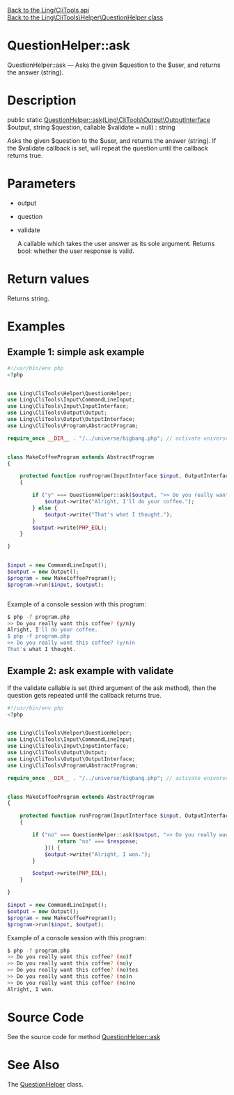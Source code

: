 [Back to the Ling/CliTools api](https://github.com/lingtalfi/CliTools/blob/master/doc/api/Ling/CliTools.md)<br>
[Back to the Ling\CliTools\Helper\QuestionHelper class](https://github.com/lingtalfi/CliTools/blob/master/doc/api/Ling/CliTools/Helper/QuestionHelper.md)


QuestionHelper::ask
================



QuestionHelper::ask — Asks the given $question to the $user, and returns the answer (string).




Description
================


public static [QuestionHelper::ask](https://github.com/lingtalfi/CliTools/blob/master/doc/api/Ling/CliTools/Helper/QuestionHelper/ask.md)([Ling\CliTools\Output\OutputInterface](https://github.com/lingtalfi/CliTools/blob/master/doc/api/Ling/CliTools/Output/OutputInterface.md) $output, string $question, callable $validate = null) : string




Asks the given $question to the $user, and returns the answer (string).
If the $validate callback is set, will repeat the question until the callback returns true.




Parameters
================


- output

    

- question

    

- validate

    A callable which takes the user answer as its sole argument.
Returns bool: whether the user response is valid.


Return values
================

Returns string.






Examples
================

Example 1: simple ask example
---------------------------



```php
#!/usr/bin/env php
<?php


use Ling\CliTools\Helper\QuestionHelper;
use Ling\CliTools\Input\CommandLineInput;
use Ling\CliTools\Input\InputInterface;
use Ling\CliTools\Output\Output;
use Ling\CliTools\Output\OutputInterface;
use Ling\CliTools\Program\AbstractProgram;

require_once __DIR__ . "/../universe/bigbang.php"; // activate universe


class MakeCoffeeProgram extends AbstractProgram
{

    protected function runProgram(InputInterface $input, OutputInterface $output)
    {

        if ("y" === QuestionHelper::ask($output, ">> Do you really want this coffee? (y/n)")) {
            $output->write("Alright, I'll do your coffee.");
        } else {
            $output->write("That's what I thought.");
        }
        $output->write(PHP_EOL);
    }

}


$input = new CommandLineInput();
$output = new Output();
$program = new MakeCoffeeProgram();
$program->run($input, $output);



```



Example of a console session with this program:


```bash
$ php -f program.php 
>> Do you really want this coffee? (y/n)y
Alright, I'll do your coffee.
$ php -f program.php 
>> Do you really want this coffee? (y/n)n
That's what I thought.

```

Example 2: ask example with validate
---------------------------

If the validate callable is set (third argument of the ask method),
then the question gets repeated until the callback returns true.



```php
#!/usr/bin/env php
<?php


use Ling\CliTools\Helper\QuestionHelper;
use Ling\CliTools\Input\CommandLineInput;
use Ling\CliTools\Input\InputInterface;
use Ling\CliTools\Output\Output;
use Ling\CliTools\Output\OutputInterface;
use Ling\CliTools\Program\AbstractProgram;

require_once __DIR__ . "/../universe/bigbang.php"; // activate universe


class MakeCoffeeProgram extends AbstractProgram
{

    protected function runProgram(InputInterface $input, OutputInterface $output)
    {

        if ("no" === QuestionHelper::ask($output, ">> Do you really want this coffee? (no)", function (string $response) {
                return "no" === $response;
            })) {
            $output->write("Alright, I won.");
        }

        $output->write(PHP_EOL);
    }

}

$input = new CommandLineInput();
$output = new Output();
$program = new MakeCoffeeProgram();
$program->run($input, $output);


```



Example of a console session with this program:


```bash
$ php -f program.php 
>> Do you really want this coffee? (no)f
>> Do you really want this coffee? (no)y
>> Do you really want this coffee? (no)tes
>> Do you really want this coffee? (no)n
>> Do you really want this coffee? (no)no
Alright, I won.
```



Source Code
===========
See the source code for method [QuestionHelper::ask](https://github.com/lingtalfi/CliTools/blob/master/Helper/QuestionHelper.php#L35-L46)


See Also
================

The [QuestionHelper](https://github.com/lingtalfi/CliTools/blob/master/doc/api/Ling/CliTools/Helper/QuestionHelper.md) class.



